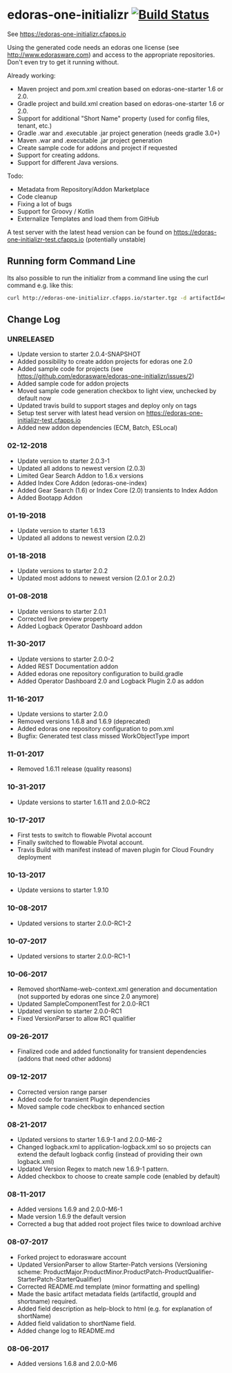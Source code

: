 # edoras-one-initializr [![Build Status](https://travis-ci.org/edorasware/edoras-one-initializr.svg?branch=master)](https://travis-ci.org/edorasware/edoras-one-initializr)

See https://edoras-one-initializr.cfapps.io

Using the generated code needs an edoras one license (see http://www.edorasware.com) and access to the appropriate repositories. Don't even try to get it running without.

Already working:
- Maven project and pom.xml creation based on edoras-one-starter 1.6 or 2.0.
- Gradle project and build.xml creation based on edoras-one-starter 1.6 or 2.0.
- Support for additional "Short Name" property (used for config files, tenant, etc.)
- Gradle .war and .executable .jar project generation (needs gradle 3.0+)
- Maven .war and .executable .jar project generation
- Create sample code for addons and project if requested
- Support for creating addons.
- Support for different Java versions.

Todo:
- Metadata from Repository/Addon Marketplace
- Code cleanup
- Fixing a lot of bugs
- Support for Groovy / Kotlin
- Externalize Templates and load them from GitHub

A test server with the latest head version can be found on https://edoras-one-initializr-test.cfapps.io (potentially unstable)

## Running form Command Line

Its also possible to run the initializr from a command line using the curl command e.g. like this:

```bash
curl http://edoras-one-initializr.cfapps.io/starter.tgz -d artifactId=my-app -d groupId=com.edorasware.app -d shortName=myApp | tar -zvx
```

## Change Log

### UNRELEASED
- Update version to starter 2.0.4-SNAPSHOT
- Added possibility to create addon projects for edoras one 2.0
- Added sample code for projects (see https://github.com/edorasware/edoras-one-initializr/issues/2)
- Added sample code for addon projects
- Moved sample code generation checkbox to light view, unchecked by default now
- Updated travis build to support stages and deploy only on tags
- Setup test server with latest head version on https://edoras-one-initializr-test.cfapps.io
- Added new addon dependencies (ECM, Batch, ESLocal)

### 02-12-2018
- Update version to starter 2.0.3-1
- Updated all addons to newest version (2.0.3)
- Limited Gear Search Addon to 1.6.x versions
- Added Index Core Addon (edoras-one-index)
- Added Gear Search (1.6) or Index Core (2.0) transients to Index Addon
- Added Bootapp Addon

### 01-19-2018
- Update version to starter 1.6.13
- Updated all addons to newest version (2.0.2)

### 01-18-2018
- Update versions to starter 2.0.2
- Updated most addons to newest version (2.0.1 or 2.0.2)

### 01-08-2018
- Update versions to starter 2.0.1
- Corrected live preview property
- Added Logback Operator Dashboard addon

### 11-30-2017
- Update versions to starter 2.0.0-2
- Added REST Documentation addon
- Added edoras one repository configuration to build.gradle
- Added Operator Dashboard 2.0 and Logback Plugin 2.0 as addon

### 11-16-2017
- Update versions to starter 2.0.0
- Removed versions 1.6.8 and 1.6.9 (deprecated)
- Added edoras one repository configuration to pom.xml
- Bugfix: Generated test class missed WorkObjectType import

### 11-01-2017
- Removed 1.6.11 release (quality reasons)

### 10-31-2017
- Update versions to starter 1.6.11 and 2.0.0-RC2

### 10-17-2017
- First tests to switch to flowable Pivotal account
- Finally switched to flowable Pivotal account.
- Travis Build with manifest instead of maven plugin for Cloud Foundry deployment

### 10-13-2017
- Update versions to starter 1.9.10

### 10-08-2017
- Updated versions to starter 2.0.0-RC1-2

### 10-07-2017
- Updated versions to starter 2.0.0-RC1-1

### 10-06-2017
- Removed shortName-web-context.xml generation and documentation (not supported by edoras one since 2.0 anymore)
- Updated SampleComponentTest for 2.0.0-RC1
- Updated version to starter 2.0.0-RC1
- Fixed VersionParser to allow RC1 qualifier

### 09-26-2017
- Finalized code and added functionality for transient dependencies (addons that need other addons)

### 09-12-2017
- Corrected version range parser
- Added code for transient Plugin dependencies
- Moved sample code checkbox to enhanced section

### 08-21-2017
- Updated versions to starter 1.6.9-1 and 2.0.0-M6-2
- Changed logback.xml to application-logback.xml so so projects can extend the default logback config (instead of providing their own logback.xml)
- Updated Version Regex to match new 1.6.9-1 pattern.
- Added checkbox to choose to create sample code (enabled by default)

### 08-11-2017
- Added versions 1.6.9 and 2.0.0-M6-1
- Made version 1.6.9 the default version
- Corrected a bug that added root project files twice to download archive

### 08-07-2017
- Forked project to edorasware account
- Updated VersionParser to allow Starter-Patch versions (Versioning scheme: ProductMajor.ProductMinor.ProductPatch-ProductQualifier-StarterPatch-StarterQualifier) 
- Corrected README.md template (minor formatting and spelling)
- Made the basic artifact metadata fields (artifactId, groupId and shortname) required.
- Added field description as help-block to html (e.g. for explanation of shortName)
- Added field validation to shortName field.
- Added change log to README.md

### 08-06-2017
- Added versions 1.6.8 and 2.0.0-M6